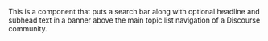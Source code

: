 This is a component that puts a search bar along with optional headline and subhead text in a banner above the main topic list navigation of a Discourse community.

